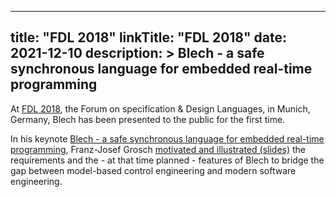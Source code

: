 
---
title: "FDL 2018"
linkTitle: "FDL 2018"
date: 2021-12-10
description: >
   Blech - a safe synchronous language for embedded real-time programming
---

At [FDL 2018](http://fdl-conference.org/FDL2018/index.html), the Forum on specification & Design Languages, in Munich, Germany, Blech has been presented to the public for the first time.

In his keynote [Blech - a safe synchronous language for embedded real-time programming](http://fdl-conference.org/FDL2018/program.html#key), Franz-Josef Grosch [motivated and illustrated (slides)](./keynote-fdl-slides.pdf) the requirements and the - at that time planned - features of Blech to bridge the gap between model-based control engineering and modern software engineering. 

